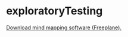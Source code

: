 # exploratoryTesting

[Download mind mapping software (Freeplane).](https://www.freeplane.org/wiki/index.php/Home)
